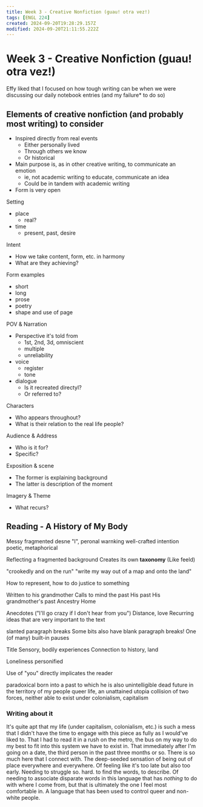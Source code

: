 ```yaml
---
title: Week 3 - Creative Nonfiction (guau! otra vez!)
tags: [ENGL 224]
created: 2024-09-20T19:28:29.157Z
modified: 2024-09-20T21:11:55.222Z
---
```


# Week 3 - Creative Nonfiction (guau! otra vez!)

Effy liked that I focused on how tough writing can be when we were discussing our daily notebook entries (and my failure* to do so)

## Elements of creative nonfiction (and probably most writing) to consider

- Inspired directly from real events
	- Either personally lived
	- Through others we know
	- Or historical
- Main purpose is, as in other creative writing, to communicate an emotion
	- ie, not academic writing to educate, communicate an idea
	- Could be in tandem with academic writing 
- Form is very open

Setting
- place
	- real?
- time
	- present, past, desire

Intent
- How we take content, form, etc. in harmony
- What are they achieving?

Form examples
- short
- long
- prose
- poetry
- shape and use of page

POV & Narration
- Perspective it's told from
	- 1st, 2nd, 3d, omniscient
	- multiple
	- unreliability
- voice
	- register
	- tone
- dialogue
	- Is it recreated directyl?
	- Or referred to?

Characters
- Who appears throughout?
- What is their relation to the real life people?

Audience & Address
- Who is it for?
- Specific?

Exposition & scene
- The former is explaining background
- The latter is description of the moment

Imagery & Theme
- What recurs?

## Reading - A History of My Body
Messy
fragmented
desne
"I", peronal
warnking
well-crafted
intention
poetic, metaphorical

Reflecting a fragmented background
Creates its own **taxonomy**
(Like feeld)

"crookedly and on the run"
"write my way out of a map and onto the land"

How to represent, how to do justice to something

Written to his grandmother
Calls to mind the past
His past
His grandmother's past
Ancestry
Home

Anecdotes ("I'll go crazy if I don't hear from you")
Distance, love
Recurring ideas that are very important to the text

slanted paragraph breaks
Some bits also have blank paragraph breaks!
One (of many) built-in pauses

Title
Sensory, bodily experiences
Connection to history, land

Loneliness personified

Use of "you" directly implicates the reader

paradoxical
born into a past to which he is also unintelligible
dead future in the territory of my people
queer life, an unattained utopia
collision of two forces, neither able to exist under colonialism, capitalism

### Writing about it
It's quite apt that my life (under capitalism, colonialism, etc.) is such a mess that I didn't have the time to engage with this piece as fully as I would've liked to. That I had to read it in a rush on the metro, the bus on my way to do my best to fit into this system we have to exist in. That immediately after I'm going on a date, the third person in the past three months or so. There is so much here that I connect with. The deep-seeded sensation of being out of place everywhere and everywhere. Of feeling like it's too late but also too early. Needing to struggle so. hard. to find the words, to describe. Of needing to associate disparate words in this language that has *nothing* to do with where I come from, but that is ultimately the one I feel most comfortable in. A language that has been used to control queer and non-white people. 
